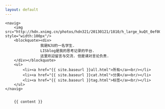 ```yaml
---
layout: default
---
```



	<navig>
		<img src="http://hdn.xnimg.cn/photos/hdn321/20130121/1810/h_large_kuQt_0ef0000013ac113e.jpg" style="width:100px"/>
		<blockquote><div>
					我是NJU的一名学生. 
					LISblog是我的思考记录的平台.
					这里欢迎留言与交流. 但是请对言论负责.
		</div></blockquote>
		<ul>
			<li><a href="{{ site.baseurl }}all.html">所有</a><br/></li>
			<li><a href="{{ site.baseurl }}cat.html">分类</a><br/></li>
			<li><a href="{{ site.baseurl }}tag.html">标签</a><br/></li>
		</ul>
	</navig>


		{{ content }}
